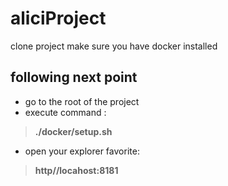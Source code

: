 # aliciProject

clone project
make sure you have docker installed
## following next point
- go to the root of the project
- execute command : 
>  **./docker/setup.sh**

- open your explorer favorite: 
> **http//locahost:8181**

	
